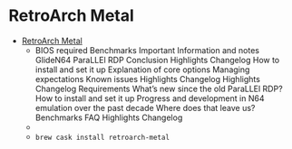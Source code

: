 # RetroArch Metal
- [RetroArch Metal](https://www.libretro.com/)
  -  BIOS required Benchmarks Important Information and notes GlideN64 ParaLLEl RDP Conclusion Highlights Changelog How to install and set it up Explanation of core options Managing expectations Known issues Highlights Changelog Highlights Changelog Requirements What’s new since the old ParaLLEl RDP? How to install and set it up Progress and development in N64 emulation over the past decade Where does that leave us? Benchmarks FAQ Highlights Changelog
  - 
  - `brew cask install retroarch-metal`
